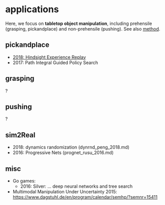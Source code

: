 # applications
Here, we focus on **tabletop object manipulation**, 
including prehensile (grasping, pickandplace) and non-prehensile (pushing).
See also [method](https://github.com/tttor/rl-foundation/tree/master/method).

## pickandplace
* [2018: Hindsight Experience Replay](https://arxiv.org/abs/1707.01495)
* 2017: Path Integral Guided Policy Search

## grasping
?

## pushing
?

## sim2Real
* 2018: dynamics randomization (dynrnd_peng_2018.md)
* 2016: Progressive Nets (prognet_rusu_2016.md)

## misc
* Go games: 
  * 2016: Silver: ... deep neural networks and tree search
* Multimodal Manipulation Under Uncertainty 2015: https://www.dagstuhl.de/en/program/calendar/semhp/?semnr=15411

